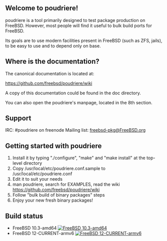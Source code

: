 Welcome to poudriere!
---------------------

poudriere is a tool primarily designed to test package production on
FreeBSD. However, most people will find it useful to bulk build ports
for FreeBSD.

Its goals are to use modern facilities present in FreeBSD (such as ZFS,
jails), to be easy to use and to depend only on base.

Where is the documentation?
---------------------------

The canonical documentation is located at:

https://github.com/freebsd/poudriere/wiki

A copy of this documentation could be found in the doc directory.

You can also open the poudriere's manpage, located in the 8th section.

Support
-------

IRC:          #poudriere on freenode
Mailing list: freebsd-pkg@FreeBSD.org

Getting started with poudriere
------------------------------

1. Install it by typing "./configure", "make" and "make install" at the top-level directory
2. Copy /usr/local/etc/poudriere.conf.sample to /usr/local/etc/poudriere.conf
3. Edit it to suit your needs
4. man poudriere, search for EXAMPLES, read the wiki https://github.com/freebsd/poudriere/wiki
5. Follow "bulk build of binary packages" steps
6. Enjoy your new fresh binary packages!

Build status
------------------------------

* FreeBSD 10.3-amd64 [![FreeBSD 10.3-amd64](https://jenkins.mouf.net/job/poudriere/badge/icon)](https://jenkins.mouf.net/job/poudriere/)
* FreeBSD 12-CURRENT-armv6 [![FreeBSD 12-CURRENT-armv6](https://jenkins.mouf.net/job/poudriere-arm/badge/icon)](https://jenkins.mouf.net/job/poudriere-arm/)
